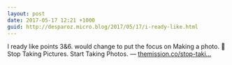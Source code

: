 ```yaml
---
layout: post
date: 2017-05-17 12:21 +1000
guid: http://desparoz.micro.blog/2017/05/17/i-ready-like.html
---
```

I ready like points 3&6. would change to put the focus on Making a photo. 🔗 Stop Taking Pictures. Start Taking Photos. — [themission.co/stop-taki...](https://themission.co/stop-taking-pictures-start-taking-photos-9039ca99e1d6?source=ifttt--------------2&gi=7d90ecc6db6e)
